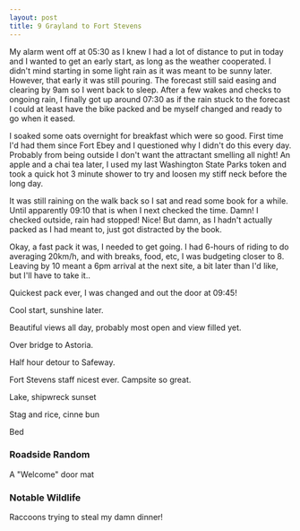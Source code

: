 ```yaml
---
layout: post
title: 9 Grayland to Fort Stevens
---
```


My alarm went off at 05:30 as I knew I had a lot of distance to put  in today and I wanted to get an early start, as long as the weather cooperated. I didn't mind starting in some light rain as it was meant to be sunny later. However, that early it was still pouring. The forecast still said easing and clearing by 9am so I went back to sleep. After a few wakes and checks to ongoing rain, I finally got up around 07:30 as if the rain stuck to the forecast I could at least have the bike packed and be myself changed and ready to go when it eased.

I soaked some oats overnight for breakfast which were so good. First time I'd had them since Fort Ebey and I questioned why I didn't do this every day. Probably from being outside I don't want the attractant smelling all night! An apple and a chai tea later, I used my last Washington State Parks token and took a quick hot 3 minute shower to try and loosen my stiff neck before the long day.

It was still raining on the walk back so I sat and read some book for a while. Until apparently 09:10 that is when I next checked the time. Damn! I checked outside, rain had stopped! Nice! But damn, as I hadn't actually packed as I had meant to, just got distracted by the book.

Okay, a fast pack it was, I needed to get going. I had 6-hours of riding to do averaging 20km/h, and with breaks, food, etc, I was budgeting closer to 8. Leaving by 10 meant a 6pm arrival at the next site, a bit later than I'd like, but I'll have to take it..

Quickest pack ever, I was changed and out the door at 09:45!

Cool start, sunshine later.

Beautiful views all day, probably most open and view filled yet.

Over bridge to Astoria.

Half hour detour to Safeway.

Fort Stevens staff nicest ever. Campsite so great.

Lake, shipwreck sunset

Stag and rice, cinne bun

Bed


### Roadside Random

A "Welcome" door mat


### Notable Wildlife

Raccoons trying to steal my damn dinner!
